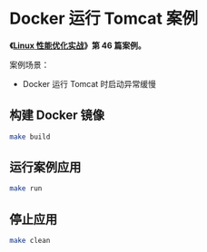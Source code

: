 # Docker 运行 Tomcat 案例

**《[Linux 性能优化实战](https://time.geekbang.org/column/intro/140)》第 46 篇案例。**

案例场景：

* Docker 运行 Tomcat 时启动异常缓慢

## 构建 Docker 镜像

```sh
make build
```

## 运行案例应用

```sh
make run
```

## 停止应用

```sh
make clean
```
